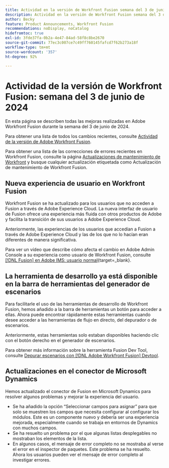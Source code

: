 ```yaml
---
title: Actividad en la versión de Workfront Fusion semana del 3 de junio de 2024
description: Actividad en la versión de Workfront Fusion semana del 3 de junio de 2024
author: Becky
feature: Product Announcements, Workfront Fusion
recommendations: noDisplay, noCatalog
hidefromtoc: true
exl-id: 3fde37fa-0b2a-4e47-84ad-58f8c8be2670
source-git-commit: 77ec3c007ce7c49ff760145fafcd7f62b273a18f
workflow-type: tm+mt
source-wordcount: '357'
ht-degree: 92%

---
```


# Actividad de la versión de Workfront Fusion: semana del 3 de junio de 2024

En esta página se describen todas las mejoras realizadas en Adobe Workfront Fusion durante la semana del 3 de junio de 2024.

Para obtener una lista de todos los cambios recientes, consulte [Actividad de la versión de Adobe Workfront Fusion](/help/workfront-fusion/fusion-product-releases/fusion-release-activity.md).

Para obtener una lista de las correcciones de errores recientes en Workfront Fusion, consulte la página [Actualizaciones de mantenimiento de Workfront](https://experienceleague.adobe.com/docs/workfront-known-issues/releases/current-updates.html?lang=es) y busque cualquier actualización etiquetada como Actualización de mantenimiento de Workfront Fusion.

## Nueva experiencia de usuario en Workfront Fusion

Workfront Fusion se ha actualizado para los usuarios que no acceden a Fusion a través de Adobe Experience Cloud. La nueva interfaz de usuario de Fusion ofrece una experiencia más fluida con otros productos de Adobe y facilita la transición de sus usuarios a Adobe Experience Cloud.

Anteriormente, las experiencias de los usuarios que accedían a Fusion a través de Adobe Experience Cloud y las de los que no lo hacían eran diferentes de manera significativa.

Para ver un vídeo que describe cómo afecta el cambio en Adobe Admin Console a su experiencia como usuario de Workfront Fusion, consulte [[!DNL Fusion] en Adobe IMS: usuario normal](https://video.tv.adobe.com/v/3412465/){target=_blank}.

## La herramienta de desarrollo ya está disponible en la barra de herramientas del generador de escenarios

Para facilitarle el uso de las herramientas de desarrollo de Workfront Fusion, hemos añadido a la barra de herramientas un botón para acceder a ellas. Ahora puede encontrar rápidamente estas herramientas cuando desee acceder a las herramientas de flujo en directo, del depurador o de escenarios.

Anteriormente, estas herramientas solo estaban disponibles haciendo clic con el botón derecho en el generador de escenarios.

Para obtener más información sobre la herramienta Fusion Dev Tool, consulte [Depurar escenarios con  [!DNL Adobe Workfront Fusion] Devtool](/help/workfront-fusion/manage-scenarios/debug-a-scenario.md).

## Actualizaciones en el conector de Microsoft Dynamics

Hemos actualizado el conector de Fusion en Microsoft Dynamics para resolver algunos problemas y mejorar la experiencia del usuario.

* Se ha añadido la opción “Seleccionar campos para asignar” para que solo se muestren los campos que necesita configurar al configurar los módulos. Este es un componente nuevo y debería ser una experiencia mejorada, especialmente cuando se trabaja en entornos de Dynamics con muchos campos.
* Se ha resuelto un problema por el que algunas listas desplegables no mostraban los elementos de la lista.
* En algunos casos, el mensaje de error completo no se mostraba al verse el error en el inspector de paquetes. Este problema se ha resuelto. Ahora los usuarios pueden ver el mensaje de error completo al investigar errores.
